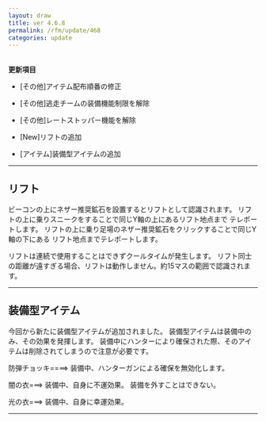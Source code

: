 ```yaml
---
layout: draw
title: ver 4.6.8
permalink: /rfm/update/468
categories: update
---
```



<br>
<strong>更新項目</strong><br>

+ [その他]アイテム配布順番の修正

+ [その他]逃走チームの装備機能制限を解除

+ [その他]レートストッパー機能を解除

+ [New]リフトの追加

+ [アイテム]装備型アイテムの追加

---------------------  
## リフト
  
ビーコンの上にネザー推奨鉱石を設置するとリフトとして認識されます。
リフトの上に乗りスニークをすることで同じY軸の上にあるリフト地点まで
テレポートします。
リフトの上に乗り足場のネザー推奨鉱石をクリックすることで同じY軸の下にある
リフト地点までテレポートします。

リフトは連続で使用することはできずクールタイムが発生します。
リフト同士の距離が遠すぎる場合、リフトは動作しません。約15マスの範囲で認識されます。

----------------------
## 装備型アイテム

今回から新たに装備型アイテムが追加されました。
装備型アイテムは装備中のみ、その効果を発揮します。
装備中にハンターにより確保された際、そのアイテムは削除されてしまうので注意が必要です。

防弾チョッキ====>
装備中、ハンターガンによる確保を無効化します。

闇の衣===>
装備中、自身に不運効果。
装備を外すことはできない。

光の衣===>
装備中、自身に幸運効果。

----------------------
